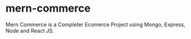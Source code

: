 # mern-commerce
Mern Commerce is a Completer Ecomerce Project using Mongo, Express, Node and React JS.
